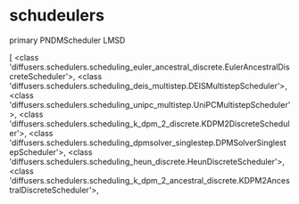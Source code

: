 # schudeulers
primary PNDMScheduler 
LMSD


[ <class 'diffusers.schedulers.scheduling_euler_ancestral_discrete.EulerAncestralDiscreteScheduler'>, <class 'diffusers.schedulers.scheduling_deis_multistep.DEISMultistepScheduler'>, <class 'diffusers.schedulers.scheduling_unipc_multistep.UniPCMultistepScheduler'>, <class 'diffusers.schedulers.scheduling_k_dpm_2_discrete.KDPM2DiscreteScheduler'>, <class 'diffusers.schedulers.scheduling_dpmsolver_singlestep.DPMSolverSinglestepScheduler'>, <class 'diffusers.schedulers.scheduling_heun_discrete.HeunDiscreteScheduler'>, <class 'diffusers.schedulers.scheduling_k_dpm_2_ancestral_discrete.KDPM2AncestralDiscreteScheduler'>,